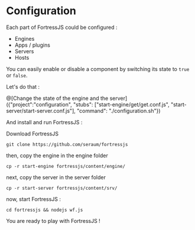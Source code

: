 # Configuration

Each part of FortressJS could be configured :
* Engines
* Apps / plugins
* Servers
* Hosts

You can easily enable or disable a component by switching its state to `true` or `false`.

Let's do that :

@[Change the state of the engine and the server]({"project":"configuration", "stubs": ["start-engine/get/get.conf.js", "start-server/start-server.conf.js"], "command": "./configuration.sh"})

And install and run FortressJS :

Download FortressJS

`git clone https://github.com/seraum/fortressjs `

then, copy the engine in the engine folder

`cp -r start-engine fortressjs/content/engine/`

next, copy the server in the server folder

`cp -r start-server fortressjs/content/srv/`

now, start FortressJS :

`cd fortressjs && nodejs wf.js`

You are ready to play with FortressJS !

